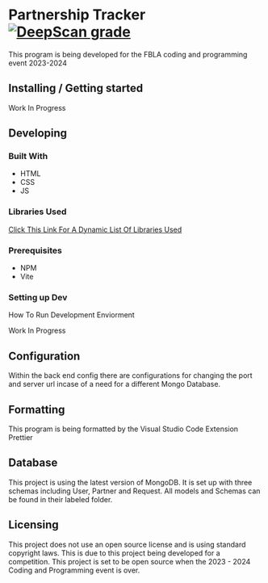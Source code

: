 

# Partnership Tracker [![DeepScan grade](https://deepscan.io/api/teams/23258/projects/26524/branches/845969/badge/grade.svg)](https://deepscan.io/dashboard#view=project&tid=23258&pid=26524&bid=845969)
This program is being developed for the FBLA coding and programming event 2023-2024

## Installing / Getting started
Work In Progress

## Developing

### Built With
* HTML
* CSS
* JS

### Libraries Used  
[Click This Link For A Dynamic List Of Libraries Used](https://github.com/TheFishyOne123/Partnership-Tracker/network/dependencies)

### Prerequisites
* NPM
* Vite

### Setting up Dev
How To Run Development Enviorment

Work In Progress 

## Configuration
Within the back end config there are configurations for changing the port and server url incase of a need for a different Mongo Database.

## Formatting
This program is being formatted by the Visual Studio Code Extension Prettier 

## Database
This project is using the latest version of MongoDB. It is set up with three schemas including User, Partner and Request. All models and Schemas can be found in their labeled folder.  

## Licensing

This project does not use an open source license and is using standard copyright laws. This is due to this project being developed for a competition. This project is set to be open source when the 2023 - 2024 Coding and Programming event is over. 

